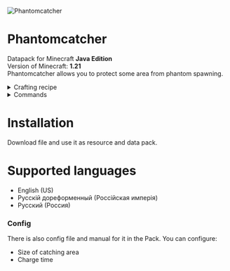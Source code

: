 ![Phantomcatcher](https://cdn.modrinth.com/data/cached_images/410e06fc1637cb99ae559026642c1ce1bf177b08.png)
# Phantomcatcher
Datapack for Minecraft **Java Edition**\
Version of Minecraft: **1.21**\
Phantomcatcher allows you to protect some area from phantom spawning.

<details>
<summary>Crafting recipe</summary>

![Crafting recipe](https://cdn.modrinth.com/data/aJR2iLDU/images/8f4dd436a76b41698e6443260cf347ff34258892.png)

</details>

<details>
<summary>Commands</summary>

- ```/function give:phantomcatcher/phantomcatcher``` gives default Phantomcatcher\
- ```/function give:phantomcatcher/phantomcatcher/charge_1``` gives Phantomcatcher with 1/3 charge\
- ```/function give:phantomcatcher/phantomcatcher/charge_2``` gives Phantomcatcher with 2/3 charge\
- ```/function give:phantomcatcher/phantomcatcher/charge_3``` gives Phantomcatcher with 3/3 charge\
- ```/function give:phantomcatcher/phantom_spawn_egg``` gives Spawn Egg of Phantom, which protected from Phantomcatcher\
- ```/function phantomcatcher:info``` shows information about datapack

</details>

# Installation
Download file and use it as resource and data pack.

# Supported languages
- English (US)
- Русскiй дореформенный (Россiйская имперiя)
- Русский (Россия)


### Config
There is also config file and manual for it in the Pack.
You can configure:
- Size of catching area
- Charge time
